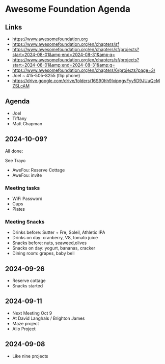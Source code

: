 # Awesome Foundation Agenda

## Links

* <a href="https://www.awesomefoundation.org">https://www.awesomefoundation.org</a>
* <a href="https://www.awesomefoundation.org/en/chapters/sf">https://www.awesomefoundation.org/en/chapters/sf</a>
* <a href="https://www.awesomefoundation.org/en/chapters/sf/projects?start=2024-09-01&amp;end=2024-09-30&amp;q=">https://www.awesomefoundation.org/en/chapters/sf/projects?start=2024-08-01&amp;end=2024-08-31&amp;q=</a>
* <a href="https://www.awesomefoundation.org/en/chapters/sf/projects?start=2024-08-01&amp;end=2024-08-31&amp;q=">https://www.awesomefoundation.org/en/chapters/sf/projects?start=2024-08-01&amp;end=2024-08-31&amp;q=</a>
* <a href="https://www.awesomefoundation.org/en/chapters/6/projects?page=3\">https://www.awesomefoundation.org/en/chapters/6/projects?page=3\</a>
* Joel ~ 415-505-8255 (flip phone)
* <a href="https://drive.google.com/drive/folders/16S90hh9IxipngvFyy5D9JUuQcMZSLcAM">https://drive.google.com/drive/folders/16S90hh9IxipngvFyy5D9JUuQcMZSLcAM</a>

## Agenda

* Joel
* Tiffany
* Matt Chapman

## 2024-10-09?

All done:

See Trayo

* AweFou: Reserve Cottage
* AweFou: invite

### Meeting tasks

* WiFi Password
* Cups
* Plates

### Meeting Snacks

* Drinks before: Sutter + Fre, Soleil, Athletic IPA
* Drinks on day: cranberry, V8, tomato juice
* Snacks before: nuts, seaweed,olives
* Snacks on day: yogurt, bananas, cracker
* Dining room: grapes, baby bell

## 2024-09-26

* Reserve cottage
* Snacks started

## 2024-09-11

* Next Meeting Oct 9
* At David Langhals / Brighton James
* Maze project
* Alio Project

## 2024-09-08

* Like nine projects
